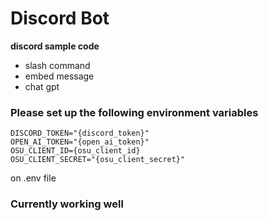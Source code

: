 # Discord Bot

**discord sample code**

* slash command
* embed message
* chat gpt

### Please set up the following environment variables
```
DISCORD_TOKEN="{discord_token}"
OPEN_AI_TOKEN="{open_ai_token}"
OSU_CLIENT_ID={osu_client_id}
OSU_CLIENT_SECRET="{osu_client_secret}"
```
on .env file

### Currently working well